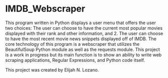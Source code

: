 # IMDB_Webscraper
This program written in Python displays a user menu that offers the user two choices: The user can choose to have the current most popular movies displayed with their rank and other information, and 2. The user can choose to have the most recent movie news snippets displayed off of IMDB. The core technology of this program is a webscraper that utilizes the BeautifulSoup Python module as well as the requests module. This project is a work in progress but its main function is to show an ability to write web scraping applications, Regular Expressions, and Python code itself.

This project was created by Elijah N. Lozano.
